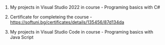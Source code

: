 1. My projects in Visual Studio 2022 in course - Programing basics with C#
2. Certificate for completeing the course - https://softuni.bg/certificates/details/135456/87d134da

3. My projects in Visual Studio Code in course - Programing basics with Java Script
